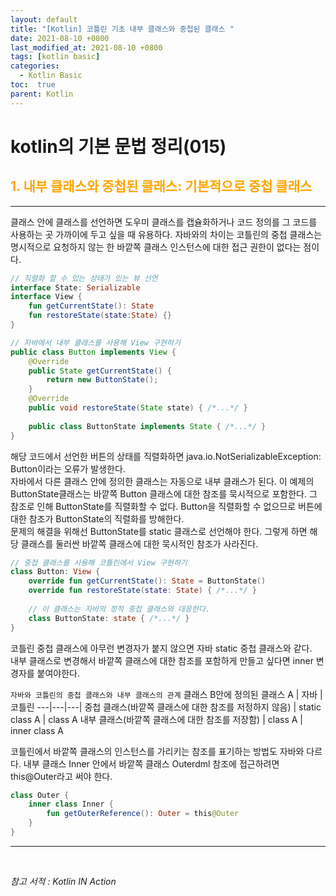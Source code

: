 ```yaml
---
layout: default
title: "[Kotlin] 코틀린 기초 내부 클래스와 중첩된 클래스 "
date: 2021-08-10 +0800
last_modified_at: 2021-08-10 +0800
tags: [kotlin basic]
categories:
  - Kotlin Basic
toc:  true
parent: Kotlin
---
```


# kotlin의 기본 문법 정리(015) 

## <span style="color:orange">1. 내부 클래스와 중첩된 클래스: 기본적으로 중첩 클래스</span>  
---  

클래스 안에 클래스를 선언하면 도우미 클래스를 캡슐화하거나 코드 정의를 그 코드를 사용하는 곳 가까이에 두고 싶을 때 유용하다. 자바와의 차이는 코틀린의 중첩 클래스는 명시적으로 요청하지 않는 한 바깥쪽 클래스 인스턴스에 대한 접근 권한이 없다는 점이다.

```kotlin
// 직렬화 할 수 있는 상태가 있는 뷰 선언
interface State: Serializable
interface View {
    fun getCurrentState(): State
    fun restoreState(state:State) {}
}
```

```java
// 자바에서 내부 클래스를 사용해 View 구현하기
public class Button implements View {
    @Override
    public State getCurrentState() {
        return new ButtonState();
    }
    @Override
    public void restoreState(State state) { /*...*/ }
    
    public class ButtonState implements State { /*...*/ }
}
```

해당 코드에서 선언한 버튼의 상태를 직렬화하면 java.io.NotSerializableException: Button이라는 오류가 발생한다.  
자바에서 다른 클래스 안에 정의한 클래스는 자동으로 내부 클래스가 된다. 이 예제의 ButtonState클래스는 바깥쪽 Button 클래스에 대한 참조를 묵시적으로 포함한다. 그 참조로 인해 ButtonState를 직렬화할 수 없다. Button을 직렬화할 수 없으므로 버튼에 대한 참조가 ButtonState의 직렬화를 방해한다.  
문제의 해결을 위해선 ButtonState를 static 클래스로 선언해야 한다. 그렇게 하면 해당 클래스를 둘러싼 바깥쪽 클래스에 대한 묵시적인 참조가 사라진다.

```kotlin
// 중첩 클래스를 사용해 코틀린에서 View 구현하기
class Button: View {
    override fun getCurrentState(): State = ButtonState()
    override fun restoreState(state: State) { /*...*/ }
    
    // 이 클래스는 자바의 정적 중첩 클래스와 대응한다.
    class ButtonState: state { /*...*/ }
}
```

코틀린 중첩 클래스에 아무런 변경자가 붙지 않으면 자바 static 중첩 클래스와 같다.  
내부 클래스로 변경해서 바깥쪽 클래스에 대한 참조를 포함하게 만들고 싶다면 inner 변경자를 붙여야한다.

`자바와 코틀린의 중첩 클래스와 내부 클래스의 관계`
클래스 B안에 정의된 클래스 A | 자바 | 코틀린
---|---|---|
중첩 클래스(바깥쪽 클래스에 대한 참조를 저정하지 않음) | static class A | class A
내부 클래스(바깥쪽 클래스에 대한 참조를 저장함) | class A | inner class A

코틀린에서 바깥쪽 클래스의 인스턴스를 가리키는 참조를 표기하는 방법도 자바와 다르다. 내부 클래스 Inner 안에서 바깥쪽 클래스 Outerdml 참조에 접근하려면 this@Outer라고 써야 한다.
```kotlin
class Outer {
    inner class Inner {
        fun getOuterReference(): Outer = this@Outer
    }
}
```

---

<br>

*참고 서적 : Kotlin IN Action*